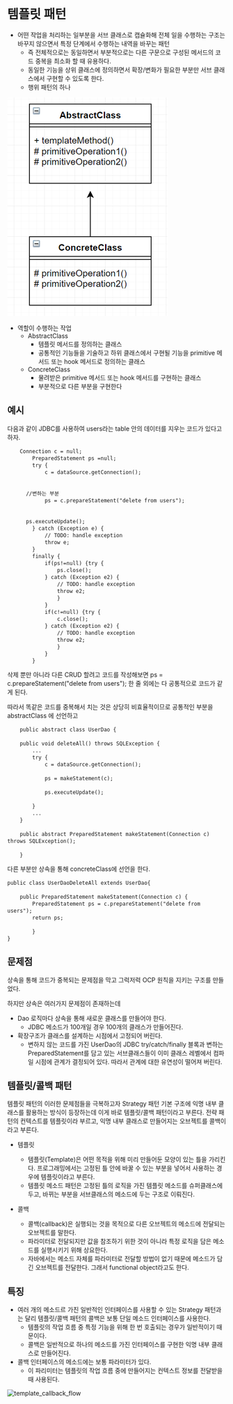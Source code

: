 템플릿 패턴
====================================================================
* 어떤 작업을 처리하는 일부분을 서브 클래스로 캡슐화해 전체 일을 수행하는 구조는 바꾸지 않으면서 특정 단계에서 수행하는 내역을 바꾸는 패턴
  - 즉 전체적으로는 동일하면서 부분적으로는 다른 구문으로 구성된 메서드의 코드 중복을 최소화 할 때 유용하다.
  - 동일한 기능을 상위 클래스에 정의하면서 확장/변화가 필요한 부분만 서브 클래스에서 구현할 수 있도록 한다.
  - 행위 패턴의 하나
  
![templte](../img/template.PNG)
  
  
* 역할이 수행하는 작업
  - AbstractClass
    + 템플릿 메서드를 정의하는 클래스
    + 공통적인 기능들을 기술하고 하위 클래스에서 구현될 기능을 primitive 메서드 또는 hook 메서드로 정의하는 클래스
  - ConcreteClass
    + 물려받은 primitive 메서드 또는 hook 메서드를 구현하는 클래스
    + 부분적으로 다른 부분을 구현한다


예시
-----------------------
다음과 같이 JDBC를 사용하여 users라는 table 안의 데이터를 지우는 코드가 있다고 하자.


~~~
	Connection c = null;
		PreparedStatement ps =null;
		try {
			c = dataSource.getConnection();
		  
      
      //변하는 부분
			ps = c.prepareStatement("delete from users");
			
      
      ps.executeUpdate();
		} catch (Exception e) {
			// TODO: handle exception
			throw e;
		}
		finally {
			if(ps!=null) {try {
				ps.close();
			} catch (Exception e2) {
				// TODO: handle exception
				throw e2;
				} 
			}
			if(c!=null) {try {
				c.close();
			} catch (Exception e2) {
				// TODO: handle exception
				throw e2;
				}
			}
		}
~~~
삭제 뿐만 아니라 다른 CRUD 할려고 코드를 작성해보면  ps = c.prepareStatement("delete from users");
한 줄 외에는 다 공통적으로 코드가 같게 된다.

따라서 똑같은 코드를 중복해서 치는 것은 상당히 비효율적이므로 공통적인 부분을 abstractClass 에 선언하고
~~~
	public abstract class UserDao {

	public void deleteAll() throws SQLException {
		...
		try {
			c = dataSource.getConnection();
			
			ps = makeStatement(c);
			
			ps.executeUpdate();
			
		}
		...
	}

	public abstract PreparedStatement makeStatement(Connection c) throws SQLException();
	
	}

~~~
다른 부분만 상속을 통해 concreteClass에 선언을 한다.

~~~
public class UserDaoDeleteAll extends UserDao{
	
	public PreparedStatement makeStatement(Connection c) {
		PreparedStatement ps = c.prepareStatement("delete from users");
		return ps;
		
		}
}
~~~


문제점
--------------------------------------------------------------------
상속을 통해 코드가 중복되는 문제점을 막고 그럭저럭 OCP 원칙을 지키는 구조를 만들었다.

하지만 상속은 여러가지 문제점이 존재하는데

* Dao 로직마다 상속을 통해 새로운 클래스를 만들어야 한다.
	- JDBC 메소드가 100개일 경우 100개의 클래스가 만들어진다.
* 확장구조가 클래스를 설계하는 시점에서 고정되어 버린다.
	- 변하지 않는 코드를 가진 UserDao의 JDBC try/catch/finally 블록과 변하는 PreparedStatement를 담고 있는 서브클래스들이 이미 클래스 레벨에서 컴파일 시점에 관계가 결정되어 있다. 따라서 관계에 대한 유연성이 떨어져 버린다.
	
	
템플릿/콜백 패턴
---------------------------------------------------------------------------------
템플릿 패턴의 이러한 문제점들을 극복하고자 Strategy 패턴 기본 구조에 익명 내부 클래스를 활용하는 방식이 등장하는데 이게 바로 템플릿/콜백 패턴이라고 부른다. 전략 패턴의 컨텍스트를 템플릿이라 부르고, 익명 내부 클래스로 만들어지는 오브젝트를 콜백이라고 부른다.

* 템플릿
	- 템플릿(Template)은 어떤 목적을 위해 미리 만들어둔 모양이 있는 틀을 가리킨다. 프로그래밍에서는 고정된 틀 안에 바꿀 수 있는 부분을 넣어서 사용하는 경우에 템플릿이라고 부른다.
	- 템플릿 메소드 패턴은 고정된 틀의 로직을 가진 템플릿 메소드를 슈퍼클래스에 두고, 바뀌는 부분을 서브클래스의 메소드에 두는 구조로 이뤄진다.
	
* 콜백
	- 콜백(callback)은 실행되는 것을 목적으로 다른 오브젝트의 메소드에 전달되는 오브젝트를 말한다.
	- 파라미터로 전달되지만 값을 참조하기 위한 것이 아니라 특정 로직을 담은 메소드를 실행시키기 위해 상요한다.
	- 자바에서는 메소드 자체를 파라미터로 전달할 방법이 없기 때문에 메소드가 담긴 오브젝트를 전달한다. 그래서 functional object라고도 한다.
	

특징
--------------------------------------------------------------------------------
* 여러 개의 메소드르 가진 일반적인 인터페이스를 사용할 수 있는 Strategy 패턴과는 달리 템플릿/콜백 패턴의 콜백은 보통 단일 메소드 인터페이스를 사용한다.
	- 템플릿의 작업 흐름 중 특정 기능을 위해 한 번 호출되는 경우가 일반적이기 때문이다.
	- 콜백은 일반적으로 하나의 메소드를 가진 인터페이스를 구현한 익명 내부 클래스로 만들어진다.
* 콜백 인터페이스의 메소드에는 보통 파라미터가 있다.
	- 이 파리미터는 템플릿의 작업 흐름 중에 만들어지는 컨텍스트 정보를 전달받을 때 사용된다.
	
![template_callback_flow](../img/template_call_flow.JPG)	


